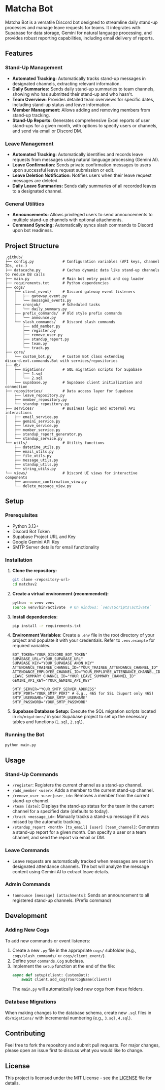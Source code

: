 # Matcha Bot

Matcha Bot is a versatile Discord bot designed to streamline daily stand-up processes and manage leave requests for teams. It integrates with Supabase for data storage, Gemini for natural language processing, and provides robust reporting capabilities, including email delivery of reports.

## Features

### Stand-Up Management

*   **Automated Tracking:** Automatically tracks stand-up messages in designated channels, extracting relevant information.
*   **Daily Summaries:** Sends daily stand-up summaries to team channels, showing who has submitted their stand-up and who hasn't.
*   **Team Overview:** Provides detailed team overviews for specific dates, including stand-up status and leave information.
*   **Member Management:** Allows adding and removing members from stand-up tracking.
*   **Stand-Up Reports:** Generates comprehensive Excel reports of user stand-ups for a given month, with options to specify users or channels, and send via email or Discord DM.

### Leave Management

*   **Automated Tracking:** Automatically identifies and records leave requests from messages using natural language processing (Gemini AI).
*   **Leave Confirmation:** Sends private confirmation messages to users upon successful leave request submission or edit.
*   **Leave Deletion Notification:** Notifies users when their leave request messages are deleted.
*   **Daily Leave Summaries:** Sends daily summaries of all recorded leaves to a designated channel.

### General Utilities

*   **Announcements:** Allows privileged users to send announcements to multiple stand-up channels with optional attachments.
*   **Command Syncing:** Automatically syncs slash commands to Discord upon bot readiness.

## Project Structure

```
.github/
├── config.py             # Configuration variables (API keys, channel IDs, etc.)
├── datacache.py          # Caches dynamic data like stand-up channels to reduce DB calls
├── main.py               # Main bot entry point and cog loader
├── requirements.txt      # Python dependencies
├── cogs/
│   ├── client_event/     # Discord gateway event listeners
│   │   ├── gateway_event.py
│   │   └── messages_events.py
│   ├── cronjob/          # Scheduled tasks
│   │   └── daily_summary.py
│   ├── prefix_commands/  # Old style prefix commands
│   │   └── announce.py
│   └── slash_commands/   # Discord slash commands
│       ├── add_member.py
│       ├── register.py
│       ├── remove_user.py
│       ├── standup_report.py
│       ├── team.py
│       └── track.py
├── core/
│   └── custom_bot.py     # Custom Bot class extending discord.ext.commands.Bot with services/repositories
├── db/
│   ├── migations/        # SQL migration scripts for Supabase
│   │   ├── 1.sql
│   │   └── 2.sql
│   └── supabase.py       # Supabase client initialization and connection
├── repositories/         # Data access layer for Supabase
│   ├── leave_repository.py
│   ├── member_repository.py
│   └── standup_repository.py
├── services/             # Business logic and external API interactions
│   ├── email_service.py
│   ├── gemini_service.py
│   ├── leave_service.py
│   ├── member_service.py
│   ├── standup_report_generator.py
│   └── standup_service.py
└── utils/                # Utility functions
    ├── datetime_utils.py
    ├── email_utils.py
    ├── file_utils.py
    ├── message_utils.py
    ├── standup_utils.py
    └── string_utils.py
└── views/                # Discord UI views for interactive components
    ├── announce_confirmation_view.py
    └── delete_message_view.py
```

## Setup

### Prerequisites

*   Python 3.13+
*   Discord Bot Token
*   Supabase Project URL and Key
*   Google Gemini API Key
*   SMTP Server details for email functionality

### Installation

1.  **Clone the repository:**
    ```bash
    git clone <repository-url>
    cd matchav2
    ```

2.  **Create a virtual environment (recommended):**
    ```bash
    python -m venv venv
    source venv/bin/activate  # On Windows: `venv\Scripts\activate`
    ```

3.  **Install dependencies:**
    ```bash
    pip install -r requirements.txt
    ```

4.  **Environment Variables:**
    Create a `.env` file in the root directory of your project and populate it with your credentials. Refer to `.env.example` for required variables.

    ```env
    BOT_TOKEN="YOUR_DISCORD_BOT_TOKEN"
    SUPABASE_URL="YOUR_SUPABASE_URL"
    SUPABASE_KEY="YOUR_SUPABASE_ANON_KEY"
    ATTENDANCE_TRAINEE_CHANNEL_ID="YOUR_TRAINEE_ATTENDANCE_CHANNEL_ID"
    ATTENDANCE_EMPLOYEE_CHANNEL_ID="YOUR_EMPLOYEE_ATTENDANCE_CHANNEL_ID"
    LEAVE_SUMMARY_CHANNEL_ID="YOUR_LEAVE_SUMMARY_CHANNEL_ID"
    GEMINI_API_KEY="YOUR_GEMINI_API_KEY"

    SMTP_SERVER="YOUR_SMTP_SERVER_ADDRESS"
    SMTP_PORT="YOUR_SMTP_PORT" # e.g., 465 for SSL (Suport only 465)
    SMTP_USERNAME="YOUR_SMTP_USERNAME"
    SMTP_PASSWORD="YOUR_SMTP_PASSWORD"
    ```

5.  **Supabase Database Setup:**
    Execute the SQL migration scripts located in `db/migations/` in your Supabase project to set up the necessary tables and functions (`1.sql`, `2.sql`).

### Running the Bot

```bash
python main.py
```

## Usage

### Stand-Up Commands

*   `/register`: Registers the current channel as a stand-up channel.
*   `/add_member <user>`: Adds a member to the current stand-up channel.
*   `/remove_user <user|user_id>`: Removes a member from the current stand-up channel.
*   `/team [date]`: Displays the stand-up status for the team in the current channel for a specified date (defaults to today).
*   `/track <message_id>`: Manually tracks a stand-up message if it was missed by the automatic tracking.
*   `/standup_report <month> [to_email] [user] [team_channel]`: Generates a stand-up report for a given month. Can specify a user or a team channel, and send the report via email or DM.

### Leave Commands

*   Leave requests are automatically tracked when messages are sent in designated attendance channels. The bot will analyze the message content using Gemini AI to extract leave details.

### Admin Commands

*   `!announce [message] [attachments]`: Sends an announcement to all registered stand-up channels. (Prefix command)

## Development

### Adding New Cogs

To add new commands or event listeners:

1.  Create a new `.py` file in the appropriate `cogs/` subfolder (e.g., `cogs/slash_commands/` or `cogs/client_event/`).
2.  Define your `commands.Cog` subclass.
3.  Implement the `setup` function at the end of the file:
    ```python
    async def setup(client: CustomBot):
        await client.add_cog(YourCogName(client))
    ```
    The `main.py` will automatically load new cogs from these folders.

### Database Migrations

When making changes to the database schema, create new `.sql` files in `db/migations/` with incremental numbering (e.g., `3.sql`, `4.sql`).

## Contributing

Feel free to fork the repository and submit pull requests. For major changes, please open an issue first to discuss what you would like to change.

## License

This project is licensed under the MIT License - see the [LICENSE](LICENSE) file for details.